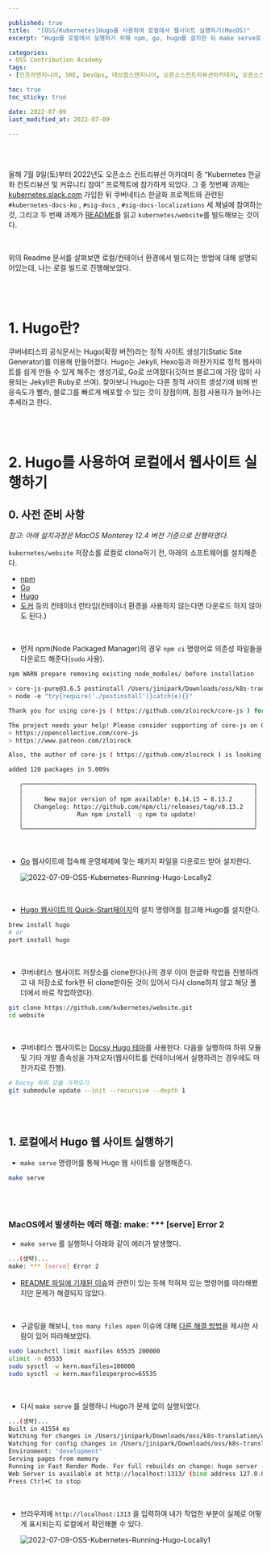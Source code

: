 ```yaml
---

published: true
title:  "[OSS/Kubernetes]Hugo를 사용하여 로컬에서 웹사이트 실행하기(MacOS)"
excerpt: "Hugo를 로컬에서 실행하기 위해 npm, go, hugo를 설치한 뒤 make serve로 실행해준다"

categories:
- OSS Contribution Academy
tags:
- [인프라엔지니어, SRE, DevOps, 데브옵스엔지니어, 오픈소스컨트리뷰션아카데미, 오픈소스컨트리뷰션아카데미후기, 쿠버네티스한글화, 오픈소스컨트리뷰션방법, 쿠버네티스문서한글화, hugo, hugo로컬빌드, hugo로컬실행]

toc: true
toc_sticky: true

date: 2022-07-09
last_modified_at: 2022-07-09

---
```


<br/><br/>

올해 7월 9일(토)부터 2022년도 오픈소스 컨트리뷰션 아카데미 중 “Kubernetes 한글화 컨트리뷰션 및 커뮤니티 참여” 프로젝트에 참가하게 되었다. 그 중 첫번째 과제는 [kubernetes.slack.com](http://kubernetes.slack.com) 가입한 뒤 쿠버네티스 한글화 프로젝트와 관련된 `#kubernetes-docs-ko` , `#sig-docs` , `#sig-docs-localizations` 세 채널에 참여하는 것, 그리고 두 번째 과제가 [README](https://github.com/kubernetes/website/blob/main/README-ko.md)를 읽고 `kubernetes/website`를 빌드해보는 것이다.

<br/>

위의 Readme 문서를 살펴보면 로컬/컨테이너 환경에서 빌드하는 방법에 대해 설명되어있는데, 나는 로컬 빌드로 진행해보았다.

<br/><br/>

# 1. Hugo란?

쿠버네티스의 공식문서는 Hugo(확장 버전)라는 정적 사이트 생성기(Static Site Generator)를 이용해 만들어졌다. Hugo는 Jekyll, Hexo등과 마찬가지로 정적 웹사이트를 쉽게 만들 수 있게 해주는 생성기로, Go로 쓰여졌다(깃허브 블로그에 가장 많이 사용되는 Jekyll은 Ruby로 쓰여). 찾아보니 Hugo는 다른 정적 사이트 생성기에 비해 반응속도가 빨라, 블로그를 빠르게 배포할 수 있는 것이 장점이며, 점점 사용자가 늘어나는 추세라고 한다.

<br/><br/>

# 2. **Hugo를 사용하여 로컬에서 웹사이트 실행하기**

## 0. 사전 준비 사항

*참고: 아래 설치과정은 MacOS Monterey 12.4 버전 기준으로 진행하였다.* 

`kubernetes/website` 저장소를 로컬로 clone하기 전, 아래의 소프트웨어를 설치해준다.

- [npm](https://www.npmjs.com/)
- [Go](https://go.dev/)
- [Hugo](https://gohugo.io/)
- [도커](https://www.docker.com/) 등의 컨테이너 런타임(컨테이너 환경을 사용하지 않는다면 다운로드 하지 않아도 된다.)

<br/>

- 먼저 npm(Node Packaged Manager)의 경우 `npm ci` 명령어로 의존성 파일들을 다운로드 해준다(`sudo` 사용).

```bash
npm WARN prepare removing existing node_modules/ before installation

> core-js-pure@3.6.5 postinstall /Users/jinipark/Downloads/oss/k8s-translation/website/node_modules/core-js-pure
> node -e "try{require('./postinstall')}catch(e){}"

Thank you for using core-js ( https://github.com/zloirock/core-js ) for polyfilling JavaScript standard library!

The project needs your help! Please consider supporting of core-js on Open Collective or Patreon:
> https://opencollective.com/core-js
> https://www.patreon.com/zloirock

Also, the author of core-js ( https://github.com/zloirock ) is looking for a good job -)

added 120 packages in 5.009s

   ╭────────────────────────────────────────────────────────────────╮
   │                                                                │
   │      New major version of npm available! 6.14.15 → 8.13.2      │
   │   Changelog: https://github.com/npm/cli/releases/tag/v8.13.2   │
   │               Run npm install -g npm to update!                │
   │                                                                │
   ╰────────────────────────────────────────────────────────────────╯
```

<br/>

- [Go](https://go.dev/) 웹사이트에 접속해 운영체제에 맞는 패키지 파일을 다운로드 받아 설치한다.
    
    ![2022-07-09-OSS-Kubernetes-Running-Hugo-Locally2](/assets/images/2022-07-09-OSS-Kubernetes-Running-Hugo-Locally/2022-07-09-OSS-Kubernetes-Running-Hugo-Locally2.png)
    
<br/>

- [Hugo 웹사이트의 Quick-Start페이지](https://gohugo.io/getting-started/quick-start/)의 설치 명령어를 참고해 Hugo를 설치한다.

```bash
brew install hugo
# or
port install hugo
```

<br/>

- 쿠버네티스 웹사이트 저장소를 clone한다(나의 경우 이미 한글화 작업을 진행하려고 내 저장소로 fork한 뒤 clone받아둔 것이 있어서 다시 clone하지 않고 해당 폴더에서 바로 작업하였다).

```bash
git clone https://github.com/kubernetes/website.git
cd website
```

<br/>

- 쿠버네티스 웹사이트는 [Docsy Hugo 테마](https://github.com/google/docsy#readme)를 사용한다. 다음을 실행하여 하위 모듈 및 기타 개발 종속성을 가져오자(웹사이트를 컨테이너에서 실행하려는 경우에도 마찬가지로 진행).

```bash
# Docsy 하위 모듈 가져오기
git submodule update --init --recursive --depth 1
```

<br/><br/>

## 1. 로컬에서 Hugo 웹 사이트 실행하기

- `make serve` 명령어를 통해 Hugo 웹 사이트를 실행해준다.

```bash
make serve
```

<br/><br/>

### MacOS에서 발생하는 에러 해결: make: *** [serve] Error 2

- `make serve` 를 실행하니 아래와 같이 에러가 발생했다.

```bash
...(생략)...
make: *** [serve] Error 2
```

- [README 파일에 기재된 이슈](https://github.com/kubernetes/website/blob/main/README-ko.md#too-many-open-files-%EC%9D%B4%EC%8A%88%EC%97%90-%EB%8C%80%ED%95%9C-macos-%EB%AC%B8%EC%A0%9C-%ED%95%B4%EA%B2%B0)와 관련이 있는 듯해 적혀져 있는 명령어를 따라해봤지만 문제가 해결되지 않았다.

<br/>

- 구글링을 해보니, `too many files open` 이슈에 대해 [다른 해결 방법](https://github.com/google/docsy-example/issues/89)을 제시한 사람이 있어 따라해보았다.

```bash
sudo launchctl limit maxfiles 65535 200000
ulimit -n 65535
sudo sysctl -w kern.maxfiles=100000
sudo sysctl -w kern.maxfilesperproc=65535
```

<br/>

- 다시 `make serve` 를 실행하니 Hugo가 문제 없이 실행되었다.

```bash
...(생략)...
Built in 41554 ms
Watching for changes in /Users/jinipark/Downloads/oss/k8s-translation/website/{archetypes,assets,content,data,i18n,layouts,package.json,postcss.config.js,static,themes}
Watching for config changes in /Users/jinipark/Downloads/oss/k8s-translation/website/config.toml, /Users/jinipark/Downloads/oss/k8s-translation/website/themes/docsy/config.toml, /Users/jinipark/Downloads/oss/k8s-translation/website/go.mod
Environment: "development"
Serving pages from memory
Running in Fast Render Mode. For full rebuilds on change: hugo server --disableFastRender
Web Server is available at http://localhost:1313/ (bind address 127.0.0.1)
Press Ctrl+C to stop
```

<br/>

- 브라우저에 `http://localhost:1313` 을 입력하여 내가 작업한 부분이 실제로 어떻게 표시되는지 로컬에서 확인해볼 수 있다.
    
    ![2022-07-09-OSS-Kubernetes-Running-Hugo-Locally1](/assets/images/2022-07-09-OSS-Kubernetes-Running-Hugo-Locally/2022-07-09-OSS-Kubernetes-Running-Hugo-Locally1.png)

<br/><br/>